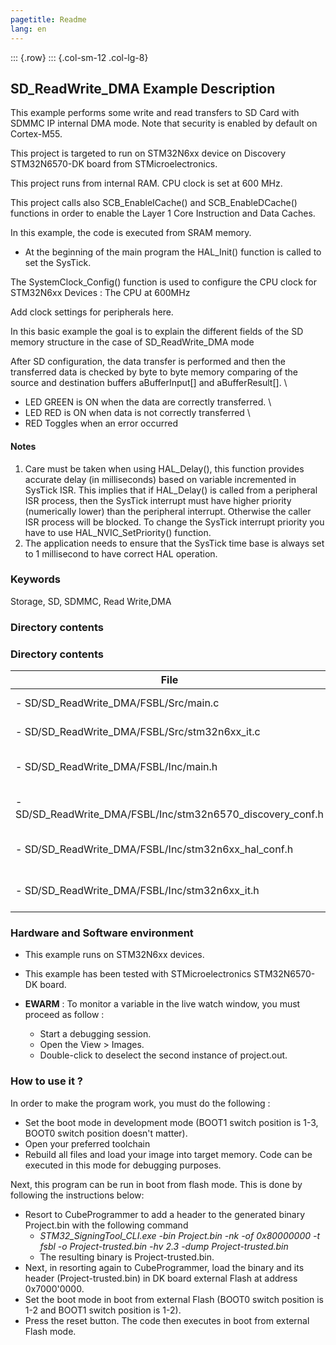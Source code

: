 ```yaml
---
pagetitle: Readme
lang: en
---
```

::: {.row}
::: {.col-sm-12 .col-lg-8}


## <b>SD_ReadWrite_DMA Example Description</b>

This example performs some write and read transfers to SD Card with SDMMC IP internal DMA mode. Note that security is enabled by default on Cortex-M55.

This project is targeted to run on STM32N6xx device on Discovery STM32N6570-DK board from STMicroelectronics.

This project runs from internal RAM. CPU clock is set at 600 MHz.

This project calls also SCB_EnableICache() and SCB_EnableDCache() functions in order to enable
the Layer 1 Core Instruction and Data Caches.

 In this example, the code is executed from SRAM memory.

- At the beginning of the main program the HAL_Init() function is called to set the SysTick.

The SystemClock_Config() function is used to configure the CPU clock for STM32N6xx Devices :
The CPU at 600MHz

Add clock settings for peripherals here.

In this basic example the goal is to explain the different fields of the SD memory 
structure in the case of SD_ReadWrite_DMA mode

After SD configuration, the data transfer is performed and then the transferred data is checked by byte to byte memory
comparing of the source and destination buffers aBufferInput[] and aBufferResult[].
  \
  - LED GREEN is ON when the data are correctly transferred.
  \
  - LED RED is ON when data is not correctly transferred
  \
  - RED Toggles when an error occurred


#### <b>Notes</b>

 1. Care must be taken when using HAL_Delay(), this function provides accurate delay (in milliseconds)
    based on variable incremented in SysTick ISR. This implies that if HAL_Delay() is called from
    a peripheral ISR process, then the SysTick interrupt must have higher priority (numerically lower)
    than the peripheral interrupt. Otherwise the caller ISR process will be blocked.
    To change the SysTick interrupt priority you have to use HAL_NVIC_SetPriority() function.
 2. The application needs to ensure that the SysTick time base is always set to 1 millisecond
    to have correct HAL operation.
 

### <b>Keywords</b>

Storage, SD, SDMMC, Read Write,DMA

### <b>Directory contents</b>
### <b>Directory contents</b>

File | Description
 --- | ---
      - SD/SD_ReadWrite_DMA/FSBL/Src/main.c                        | Main program
      - SD/SD_ReadWrite_DMA/FSBL/Src/stm32n6xx_it.c                | Interrupt handlers
      - SD/SD_ReadWrite_DMA/FSBL/Inc/main.h                        | Main program header file
      - SD/SD_ReadWrite_DMA/FSBL/Inc/stm32n6570_discovery_conf.h   | BSP Configuration file
      - SD/SD_ReadWrite_DMA/FSBL/Inc/stm32n6xx_hal_conf.h          | HAL Configuration file
      - SD/SD_ReadWrite_DMA/FSBL/Inc/stm32n6xx_it.h                | Interrupt handlers header file



### <b>Hardware and Software environment</b>

  - This example runs on STM32N6xx devices.

  - This example has been tested with STMicroelectronics STM32N6570-DK
    board.

  - **EWARM** : To monitor a variable in the live watch window, you must proceed as follow :
    - Start a debugging session.
    - Open the View > Images.
    - Double-click to deselect the second instance of project.out. 

### <b>How to use it ?</b>

In order to make the program work, you must do the following :
 - Set the boot mode in development mode (BOOT1 switch position is 1-3, BOOT0 switch position doesn't matter).
 - Open your preferred toolchain
 - Rebuild all files and load your image into target memory. Code can be executed in this mode for debugging purposes.

 Next, this program can be run in boot from flash mode. This is done by following the instructions below:

 - Resort to CubeProgrammer to add a header to the generated binary Project.bin with the following command
   - *STM32_SigningTool_CLI.exe -bin Project.bin -nk -of 0x80000000 -t fsbl -o Project-trusted.bin -hv 2.3 -dump Project-trusted.bin*
   - The resulting binary is Project-trusted.bin.
 - Next, in resorting again to CubeProgrammer, load the binary and its header (Project-trusted.bin) in DK board external Flash at address 0x7000'0000.
 - Set the boot mode in boot from external Flash (BOOT0 switch position is 1-2 and BOOT1 switch position is 1-2).
 - Press the reset button. The code then executes in boot from external Flash mode.



